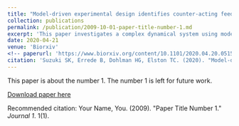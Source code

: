 ```yaml
---
title: "Model-driven experimental design identifies counter-acting feedback regulation in the osmotic stress response"
collection: publications
permalink: /publication/2009-10-01-paper-title-number-1.md
excerpt: 'This paper investigates a complex dynamical system using model informed experiments to reveal mechanisms of signaling feedbacks.'
date: 2020-04-21
venue: 'Biorxiv'
<!-- paperurl: 'https://www.biorxiv.org/content/10.1101/2020.04.20.051599v1.full.pdf' -->
citation: 'Suzuki SK, Errede B, Dohlman HG, Elston TC. (2020). "Model-driven experimental design identifies counter-acting feedback regulation in the osmotic stress response of yeast" <i> Biorxiv</i>. 1(1).'
---
```

This paper is about the number 1. The number 1 is left for future work.

[Download paper here](https://www.biorxiv.org/content/10.1101/2020.04.20.051599v1.full.pdf)

Recommended citation: Your Name, You. (2009). "Paper Title Number 1." <i>Journal 1</i>. 1(1).

